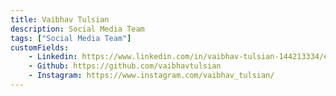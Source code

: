 ```yaml
---
title: Vaibhav Tulsian
description: Social Media Team
tags: ["Social Media Team"]
customFields:
    - Linkedin: https://www.linkedin.com/in/vaibhav-tulsian-144213334/edit/forms/next-action/after-connect-add-position/
    - Github: https://github.com/vaibhavtulsian
    - Instagram: https://www.instagram.com/vaibhav_tulsian/
---
```

